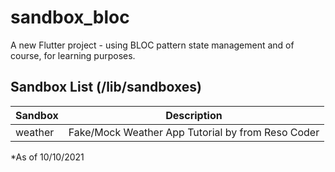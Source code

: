 # sandbox_bloc

A new Flutter project - using BLOC pattern state management and of course, for learning purposes.

## Sandbox List (/lib/sandboxes)

| Sandbox        | Description |
| -------------- | ----------- |
| weather        | Fake/Mock Weather App Tutorial by from Reso Coder |

*As of 10/10/2021

